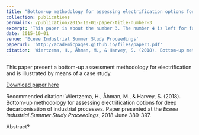 ```yaml
---
title: "Bottom-up methodology for assessing electrification options for deep decarbonisation of industrial processes"
collection: publications
permalink: /publication/2015-10-01-paper-title-number-3
excerpt: 'This paper is about the number 3. The number 4 is left for future work.'
date: 2015-10-01
venue: 'Eceee Industrial Summer Study Proceedings'
paperurl: 'http://academicpages.github.io/files/paper3.pdf'
citation: 'Wiertzema, H., Åhman, M., & Harvey, S. (2018). Bottom-up methodology for assessing electrification options for deep decarbonisation of industrial processes. Paper presented at the <i>Eceee Industrial Summer Study Proceedings</i>, 2018-June 389-397.'
---
```

This paper present a bottom-up assessment methodology for electrification and is illustrated by means of a case study.

[Download paper here](http://academicpages.github.io/files/paper3.pdf)

Recommended citation: Wiertzema, H., Åhman, M., & Harvey, S. (2018). Bottom-up methodology for assessing electrification options for deep decarbonisation of industrial processes. Paper presented at the <i>Eceee Industrial Summer Study Proceedings</i>, 2018-June 389-397.
  
Abstract?
